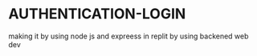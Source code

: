 # AUTHENTICATION-LOGIN
making it by using node js and expreess in replit by using  backened web dev
